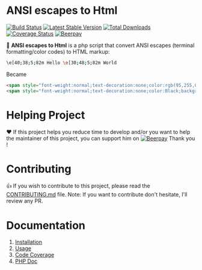 # ANSI escapes to Html

[![Build Status](https://travis-ci.org/neilime/ansi-escapes-to-html.svg?branch=master)](https://travis-ci.org/neilime/ansi-escapes-to-html)
[![Latest Stable Version](https://poser.pugx.org/neilime/ansi-escapes-to-html/v/stable.svg)](https://packagist.org/packages/neilime/ansi-escapes-to-html)
[![Total Downloads](https://poser.pugx.org/neilime/ansi-escapes-to-html/downloads.svg)](https://packagist.org/packages/neilime/ansi-escapes-to-html)
[![Coverage Status](https://coveralls.io/repos/github/neilime/ansi-escapes-to-html/badge.svg?branch=master)](https://coveralls.io/github/neilime/ansi-escapes-to-html?branch=master)
[![Beerpay](https://beerpay.io/neilime/ansi-escapes-to-html/badge.svg)](https://beerpay.io/neilime/ansi-escapes-to-html)

📢 __ANSI escapes to Html__ is a php script that convert ANSI escapes (terminal formatting/color codes) to HTML markup:
```bash
\e[40;38;5;82m Hello \e[30;48;5;82m World
````
Became
```html
<span style="font-weight:normal;text-decoration:none;color:rgb(95,255,0);background-color:Black;"> Hello </span>
<span style="font-weight:normal;text-decoration:none;color:Black;background-color:rgb(95,255,0);"> World </span>
```

# Helping Project

❤️ If this project helps you reduce time to develop and/or you want to help the maintainer of this project, you can support him on [![Beerpay](https://beerpay.io/neilime/ansi-escapes-to-html/badge.svg)](https://beerpay.io/neilime/ansi-escapes-to-html) Thank you !

# Contributing

👍 If you wish to contribute to this project, please read the [CONTRIBUTING.md](CONTRIBUTING.md) file. Note: If you want to contribute don't hesitate, I'll review any PR.

# Documentation

1. [Installation](https://github.com/neilime/ansi-escapes-to-html/wiki/Installation)
2. [Usage](https://github.com/neilime/ansi-escapes-to-html/wiki/Usage)
3. [Code Coverage](https://coveralls.io/github/neilime/ansi-escapes-to-html)
4. [PHP Doc](https://neilime.github.io/ansi-escapes-to-html/phpdoc)
